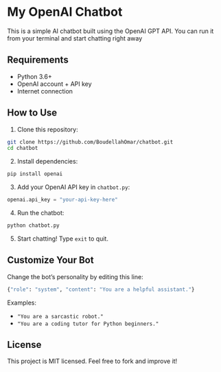 # My OpenAI Chatbot

This is a simple AI chatbot built using the OpenAI GPT API. You can run it from your terminal and start chatting right away

## Requirements

- Python 3.6+
- OpenAI account + API key
- Internet connection

## How to Use

1. Clone this repository:

```bash
git clone https://github.com/BoudellahOmar/chatbot.git
cd chatbot
```

2. Install dependencies:

```bash
pip install openai
```

3. Add your OpenAI API key in `chatbot.py`:

```python
openai.api_key = "your-api-key-here"
```

4. Run the chatbot:

```bash
python chatbot.py
```

5. Start chatting! Type `exit` to quit.

## Customize Your Bot

Change the bot’s personality by editing this line:

```python
{"role": "system", "content": "You are a helpful assistant."}
```

Examples:
- `"You are a sarcastic robot."`
- `"You are a coding tutor for Python beginners."`

## License

This project is MIT licensed. Feel free to fork and improve it!
